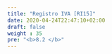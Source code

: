 ```yaml
---
title: "Registro IVA [RI15]"
date: 2020-04-24T22:47:10+02:00
draft: false
weight : 35
pre: "<b>8.2 </b>"
---
```



